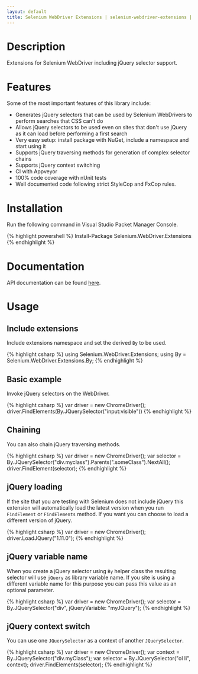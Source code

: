 ```yaml
---
layout: default
title: Selenium WebDriver Extensions | selenium-webdriver-extensions | RaYell's GitHub
---
```


# Description
Extensions for Selenium WebDriver including jQuery selector support.

# Features
Some of the most important features of this library include:

* Generates jQuery selectors that can be used by Selenium WebDrivers to perform searches that CSS can't do
* Allows jQuery selectors to be used even on sites that don't use jQuery as it can load before performing a first search
* Very easy setup: install package with NuGet, include a namespace and start using it
* Supports jQuery traversing methods for generation of complex selector chains
* Supports jQuery context switching
* CI with Appveyor
* 100% code coverage with nUnit tests
* Well documented code following strict StyleCop and FxCop rules.

# Installation
Run the following command in Visual Studio Packet Manager Console.

{% highlight powershell %}
Install-Package Selenium.WebDriver.Extensions
{% endhighlight %}

# Documentation
API documentation can be found [here](https://rayell.github.io/selenium-webdriver-extensions/api).

# Usage

## Include extensions
Include extensions namespace and set the derived `By` to be used.

{% highlight csharp %}
using Selenium.WebDriver.Extensions;
using By = Selenium.WebDriver.Extensions.By;
{% endhighlight %}

## Basic example
Invoke jQuery selectors on the WebDriver.

{% highlight csharp %}
var driver = new ChromeDriver();
driver.FindElements(By.JQuerySelector("input:visible"))
{% endhighlight %}

## Chaining
You can also chain jQuery traversing methods.

{% highlight csharp %}
var driver = new ChromeDriver();
var selector = By.JQuerySelector("div.myclass").Parents(".someClass").NextAll();
driver.FindElement(selector);
{% endhighlight %}

## jQuery loading
If the site that you are testing with Selenium does not include jQuery this extension will automatically load the latest version when you run `FindElement` or `FindElements` method. If you want you can choose to load a different version of jQuery.

{% highlight csharp %}
var driver = new ChromeDriver();
driver.LoadJQuery("1.11.0");
{% endhighlight %}

## jQuery variable name
When you create a jQuery selector using `By` helper class the resulting selector will use `jQuery` as library variable name. If you site is using a different variable name for this purpose you can pass this value as an optional parameter.

{% highlight csharp %}
var driver = new ChromeDriver();
var selector = By.JQuerySelector("div", jQueryVariable: "myJQuery");
{% endhighlight %}

## jQuery context switch
You can use one `JQuerySelector` as a context of another `JQuerySelector`.

{% highlight csharp %}
var driver = new ChromeDriver();
var context = By.JQuerySelector("div.myClass");
var selector = By.JQuerySelector("ol li", context);
driver.FindElements(selector);
{% endhighlight %}
